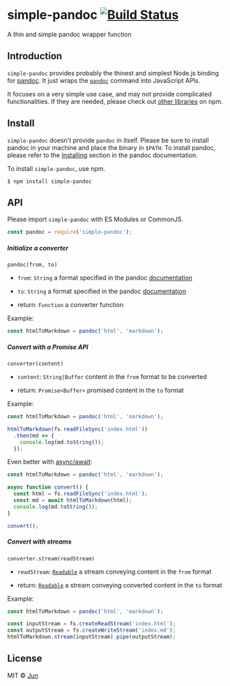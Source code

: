 # simple-pandoc [![Build Status](https://travis-ci.org/noraesae/simple-pandoc.svg?branch=master)](https://travis-ci.org/noraesae/simple-pandoc)

A thin and simple pandoc wrapper function

## Introduction

`simple-pandoc` provides probably the thinest and simplest Node.js binding for
[pandoc](http://pandoc.org). It just wraps the [`pandoc`](http://pandoc.org/README.html)
command into JavaScript APIs.

It focuses on a very simple use case, and may not provide complicated
functionalities. If they are needed, please check out
[other libraries](https://www.npmjs.com/browse/keyword/pandoc) on npm.

## Install

`simple-pandoc` doesn't provide `pandoc` in itself. Please be sure to install
pandoc in your machine and place the binary in `$PATH`. To install pandoc,
please refer to the [Installing](http://pandoc.org/installing.html) section
in the pandoc documentation.

To install `simple-pandoc`, use npm.

```
$ npm install simple-pandoc
```

## API

Please import `simple-pandoc` with ES Modules or CommonJS.

```js
const pandoc = require('simple-pandoc');
```

##### Initialize a converter

`pandoc(from, to)`

- `from`: `String` a format specified in the pandoc [documentation](http://pandoc.org/README.html#general-options)
- `to`: `String` a format specified in the pandoc [documentation](http://pandoc.org/README.html#general-options)


- return: `Function` a converter function

Example:

```js
const htmlToMarkdown = pandoc('html', 'markdown');
```

##### Convert with a Promise API

`converter(content)`

- `content`: `String|Buffer` content in the `from` format to be converted

- return: `Promise<Buffer>` promised content in the `to` format

Example:

```js
const htmlToMarkdown = pandoc('html', 'markdown');

htmlToMarkdown(fs.readFileSync('index.html'))
  .then(md => {
    console.log(md.toString());
  });
```

Even better with [async/await](https://github.com/tc39/ecmascript-asyncawait):

```js
const htmlToMarkdown = pandoc('html', 'markdown');

async function convert() {
  const html = fs.readFileSync('index.html');
  const md = await htmlToMarkdown(html);
  console.log(md.toString());
}

convert();
```

##### Convert with streams

`converter.stream(readStream)`

- `readStream`: [`Readable`](https://nodejs.org/api/stream.html#stream_class_stream_readable)
  a stream conveying content in the `from` format

- return: [`Readable`](https://nodejs.org/api/stream.html#stream_class_stream_readable)
  a stream conveying converted content in the `to` format

Example:

```js
const htmlToMarkdown = pandoc('html', 'markdown');

const inputStream = fs.createReadStream('index.html');
const outputStream = fs.createWriteStream('index.md');
htmlToMarkdown.stream(inputStream).pipe(outputStream);
```

## License

MIT © [Jun](http://github.com/noraesae)
